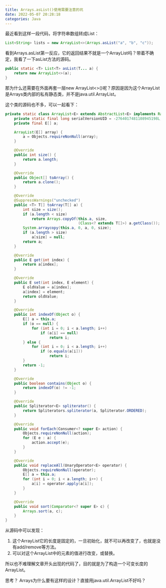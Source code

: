 ```yaml
---
title: Arrays.asList()使用需要注意的坑
date: 2022-05-07 20:28:18
categories: Java
---
```


最近看到这样一段代码，将字符串数组转成List：

```Java
List<String> lists = new ArrayList<>(Arrays.asList("a", "b", "c"));
```

看到Arrays.asList第一反应，它的返回结果不就是一个ArrayList吗？带着不确定，我看了一下asList方法的源码。

```Java
public static <T> List<T> asList(T... a) {
    return new ArrayList<>(a);
}
```

那为什么还需要在外面再套一层new ArrayList<>()呢？原因是因为这个ArrayList是Arrays类内部的私有静态类，并不是java.util.ArrayList。

这个类的源码也不多，可以一起看下：

```Java
private static class ArrayList<E> extends AbstractList<E> implements RandomAccess, java.io.Serializable {
    private static final long serialVersionUID = -2764017481108945198L;
    private final E[] a;

    ArrayList(E[] array) {
        a = Objects.requireNonNull(array);
    }

    @Override
    public int size() {
        return a.length;
    }

    @Override
    public Object[] toArray() {
        return a.clone();
    }

    @Override
    @SuppressWarnings("unchecked")
    public <T> T[] toArray(T[] a) {
        int size = size();
        if (a.length < size)
            return Arrays.copyOf(this.a, size,
                                 (Class<? extends T[]>) a.getClass());
        System.arraycopy(this.a, 0, a, 0, size);
        if (a.length > size)
            a[size] = null;
        return a;
    }

    @Override
    public E get(int index) {
        return a[index];
    }

    @Override
    public E set(int index, E element) {
        E oldValue = a[index];
        a[index] = element;
        return oldValue;
    }

    @Override
    public int indexOf(Object o) {
        E[] a = this.a;
        if (o == null) {
            for (int i = 0; i < a.length; i++)
                if (a[i] == null)
                    return i;
        } else {
            for (int i = 0; i < a.length; i++)
                if (o.equals(a[i]))
                    return i;
        }
        return -1;
    }

    @Override
    public boolean contains(Object o) {
        return indexOf(o) != -1;
    }

    @Override
    public Spliterator<E> spliterator() {
        return Spliterators.spliterator(a, Spliterator.ORDERED);
    }

    @Override
    public void forEach(Consumer<? super E> action) {
        Objects.requireNonNull(action);
        for (E e : a) {
            action.accept(e);
        }
    }

    @Override
    public void replaceAll(UnaryOperator<E> operator) {
        Objects.requireNonNull(operator);
        E[] a = this.a;
        for (int i = 0; i < a.length; i++) {
            a[i] = operator.apply(a[i]);
        }
    }

    @Override
    public void sort(Comparator<? super E> c) {
        Arrays.sort(a, c);
    }
}
```

从源码中可以发现：
1. 这个ArrayList它的长度是固定的，一旦初始化，就不可以再改变了，也就是没有add/remove等方法。
2. 可以对这个ArrayList中的元素的值进行改变，或替换。

所以也不难理解文章开头出现的代码了，目的就是为了构造一个可变长度的ArrayList。

思考？
Arrays为什么要有这样的设计？直接用java.util.ArrayList不好吗？